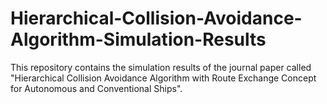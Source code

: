 # Hierarchical-Collision-Avoidance-Algorithm-Simulation-Results
This repository contains the simulation results of the journal paper called "Hierarchical Collision Avoidance Algorithm with Route Exchange Concept for Autonomous and Conventional Ships".
